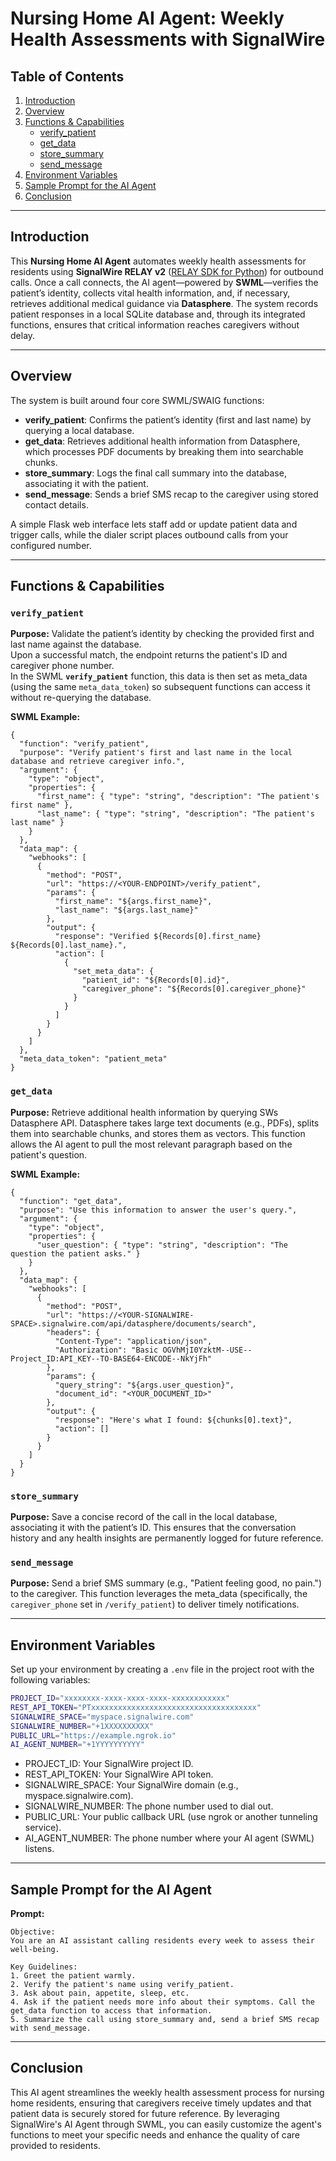 # Nursing Home AI Agent: Weekly Health Assessments with SignalWire

## Table of Contents
1. [Introduction](#introduction)  
2. [Overview](#overview)  
3. [Functions & Capabilities](#functions--capabilities)  
   - [verify_patient](#verify_patient)  
   - [get_data](#get_data)  
   - [store_summary](#store_summary)  
   - [send_message](#send_message)  
4. [Environment Variables](#environment-variables)  
5. [Sample Prompt for the AI Agent](#sample-prompt-for-the-ai-agent)  
6. [Conclusion](#conclusion)

---

## Introduction
This **Nursing Home AI Agent** automates weekly health assessments for residents using **SignalWire RELAY v2** ([RELAY SDK for Python](https://docs.signalwire.com/reference/relay-sdk-python/v2/#relay-sdk-for-python)) for outbound calls. Once a call connects, the AI agent—powered by **SWML**—verifies the patient’s identity, collects vital health information, and, if necessary, retrieves additional medical guidance via **Datasphere**. The system records patient responses in a local SQLite database and, through its integrated functions, ensures that critical information reaches caregivers without delay.

---

## Overview
The system is built around four core SWML/SWAIG functions:
- **verify_patient**: Confirms the patient’s identity (first and last name) by querying a local database.
- **get_data**: Retrieves additional health information from Datasphere, which processes PDF documents by breaking them into searchable chunks.
- **store_summary**: Logs the final call summary into the database, associating it with the patient.
- **send_message**: Sends a brief SMS recap to the caregiver using stored contact details.

A simple Flask web interface lets staff add or update patient data and trigger calls, while the dialer script places outbound calls from your configured number.

---

## Functions & Capabilities

### `verify_patient`
**Purpose:** Validate the patient’s identity by checking the provided first and last name against the database.  
Upon a successful match, the endpoint returns the patient's ID and caregiver phone number.  
In the SWML **`verify_patient`** function, this data is then set as meta_data (using the same `meta_data_token`) so subsequent functions can access it without re-querying the database.

**SWML Example:**
```jsonc
{
  "function": "verify_patient",
  "purpose": "Verify patient's first and last name in the local database and retrieve caregiver info.",
  "argument": {
    "type": "object",
    "properties": {
      "first_name": { "type": "string", "description": "The patient's first name" },
      "last_name": { "type": "string", "description": "The patient's last name" }
    }
  },
  "data_map": {
    "webhooks": [
      {
        "method": "POST",
        "url": "https://<YOUR-ENDPOINT>/verify_patient",
        "params": {
          "first_name": "${args.first_name}",
          "last_name": "${args.last_name}"
        },
        "output": {
          "response": "Verified ${Records[0].first_name} ${Records[0].last_name}.",
          "action": [
            {
              "set_meta_data": {
                "patient_id": "${Records[0].id}",
                "caregiver_phone": "${Records[0].caregiver_phone}"
              }
            }
          ]
        }
      }
    ]
  },
  "meta_data_token": "patient_meta"
}
```

### `get_data`
**Purpose:** 
Retrieve additional health information by querying SWs Datasphere API.
Datasphere takes large text documents (e.g., PDFs), splits them into searchable chunks, and stores them as vectors. This function allows the AI agent to pull the most relevant paragraph based on the patient's question.

**SWML Example:**
```jsonc
{
  "function": "get_data",
  "purpose": "Use this information to answer the user's query.",
  "argument": {
    "type": "object",
    "properties": {
      "user_question": { "type": "string", "description": "The question the patient asks." }
    }
  },
  "data_map": {
    "webhooks": [
      {
        "method": "POST",
        "url": "https://<YOUR-SIGNALWIRE-SPACE>.signalwire.com/api/datasphere/documents/search",
        "headers": {
          "Content-Type": "application/json",
          "Authorization": "Basic OGVhMjI0YzktM--USE--Project_ID:API_KEY--TO-BASE64-ENCODE--NkYjFh"
        },
        "params": {
          "query_string": "${args.user_question}",
          "document_id": "<YOUR_DOCUMENT_ID>"
        },
        "output": {
          "response": "Here's what I found: ${chunks[0].text}",
          "action": []
        }
      }
    ]
  }
}   
```

### `store_summary`
**Purpose:**
Save a concise record of the call in the local database, associating it with the patient’s ID.
This ensures that the conversation history and any health insights are permanently logged for future reference.

### `send_message`
**Purpose:**
Send a brief SMS summary (e.g., "Patient feeling good, no pain.") to the caregiver.
This function leverages the meta_data (specifically, the ```caregiver_phone``` set in ```/verify_patient```) to deliver timely notifications.

---

## Environment Variables
Set up your environment by creating a ```.env``` file in the project root with the following variables:

```bash
PROJECT_ID="xxxxxxxx-xxxx-xxxx-xxxx-xxxxxxxxxxxx"
REST_API_TOKEN="PTxxxxxxxxxxxxxxxxxxxxxxxxxxxxxxxxxxxxx"
SIGNALWIRE_SPACE="myspace.signalwire.com"
SIGNALWIRE_NUMBER="+1XXXXXXXXXX"
PUBLIC_URL="https://example.ngrok.io"
AI_AGENT_NUMBER="+1YYYYYYYYYY"
``` 

- PROJECT_ID: Your SignalWire project ID.
- REST_API_TOKEN: Your SignalWire API token.
- SIGNALWIRE_SPACE: Your SignalWire domain (e.g., myspace.signalwire.com).
- SIGNALWIRE_NUMBER: The phone number used to dial out.
- PUBLIC_URL: Your public callback URL (use ngrok or another tunneling service).
- AI_AGENT_NUMBER: The phone number where your AI agent (SWML) listens.

---

## Sample Prompt for the AI Agent

**Prompt:**
```
Objective:
You are an AI assistant calling residents every week to assess their well-being.

Key Guidelines:
1. Greet the patient warmly.
2. Verify the patient's name using verify_patient.
3. Ask about pain, appetite, sleep, etc.
4. Ask if the patient needs more info about their symptoms. Call the get_data function to access that information.
5. Summarize the call using store_summary and, send a brief SMS recap with send_message.
```

---

## Conclusion
This AI agent streamlines the weekly health assessment process for nursing home residents, ensuring that caregivers receive timely updates and that patient data is securely stored for future reference. By leveraging SignalWire's AI Agent through SWML, you can easily customize the agent's functions to meet your specific needs and enhance the quality of care provided to residents.
